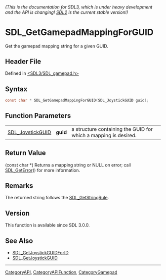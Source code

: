###### (This is the documentation for SDL3, which is under heavy development and the API is changing! [SDL2](https://wiki.libsdl.org/SDL2/) is the current stable version!)
# SDL_GetGamepadMappingForGUID

Get the gamepad mapping string for a given GUID.

## Header File

Defined in [<SDL3/SDL_gamepad.h>](https://github.com/libsdl-org/SDL/blob/main/include/SDL3/SDL_gamepad.h)

## Syntax

```c
const char * SDL_GetGamepadMappingForGUID(SDL_JoystickGUID guid);
```

## Function Parameters

|                                      |          |                                                                 |
| ------------------------------------ | -------- | --------------------------------------------------------------- |
| [SDL_JoystickGUID](SDL_JoystickGUID) | **guid** | a structure containing the GUID for which a mapping is desired. |

## Return Value

(const char *) Returns a mapping string or NULL on error; call
[SDL_GetError](SDL_GetError)() for more information.

## Remarks

The returned string follows the [SDL_GetStringRule](SDL_GetStringRule).

## Version

This function is available since SDL 3.0.0.

## See Also

- [SDL_GetJoystickGUIDForID](SDL_GetJoystickGUIDForID)
- [SDL_GetJoystickGUID](SDL_GetJoystickGUID)

----
[CategoryAPI](CategoryAPI), [CategoryAPIFunction](CategoryAPIFunction), [CategoryGamepad](CategoryGamepad)


